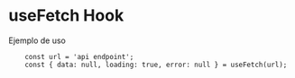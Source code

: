 # useFetch Hook

Ejemplo de uso

```
    const url = 'api endpoint';
    const { data: null, loading: true, error: null } = useFetch(url);
```
